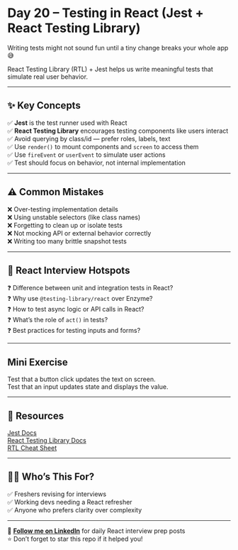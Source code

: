 # Day 20 – Testing in React (Jest + React Testing Library)

Writing tests might not sound fun until a tiny change breaks your whole app 😅

React Testing Library (RTL) + Jest helps us write meaningful tests that simulate real user behavior.

---

## ✨ Key Concepts

✅ **Jest** is the test runner used with React  
✅ **React Testing Library** encourages testing components like users interact  
✅ Avoid querying by class/id — prefer roles, labels, text  
✅ Use `render()` to mount components and `screen` to access them  
✅ Use `fireEvent` or `userEvent` to simulate user actions  
✅ Test should focus on behavior, not internal implementation

---

## ⚠️ Common Mistakes

❌ Over-testing implementation details  
❌ Using unstable selectors (like class names)  
❌ Forgetting to clean up or isolate tests  
❌ Not mocking API or external behavior correctly  
❌ Writing too many brittle snapshot tests

---

## 🧠 React Interview Hotspots

❓ Difference between unit and integration tests in React?  
❓ Why use `@testing-library/react` over Enzyme?  
❓ How to test async logic or API calls in React?  
❓ What’s the role of `act()` in tests?  
❓ Best practices for testing inputs and forms?

---

## Mini Exercise

Test that a button click updates the text on screen.  
Test that an input updates state and displays the value.

---

## 📘 Resources

[Jest Docs](https://jestjs.io/docs/getting-started)  
[React Testing Library Docs](https://testing-library.com/docs/react-testing-library/intro)  
[RTL Cheat Sheet](https://testing-library.com/docs/queries/about/)

---

## 👩‍💻 Who’s This For?

✅ Freshers revising for interviews  
✅ Working devs needing a React refresher  
✅ Anyone who prefers clarity over complexity

---

🔗 **[Follow me on LinkedIn](https://www.linkedin.com/in/vishakha-singhal-18983b1bb/)** for daily React interview prep posts  
⭐ Don’t forget to star this repo if it helped you!
